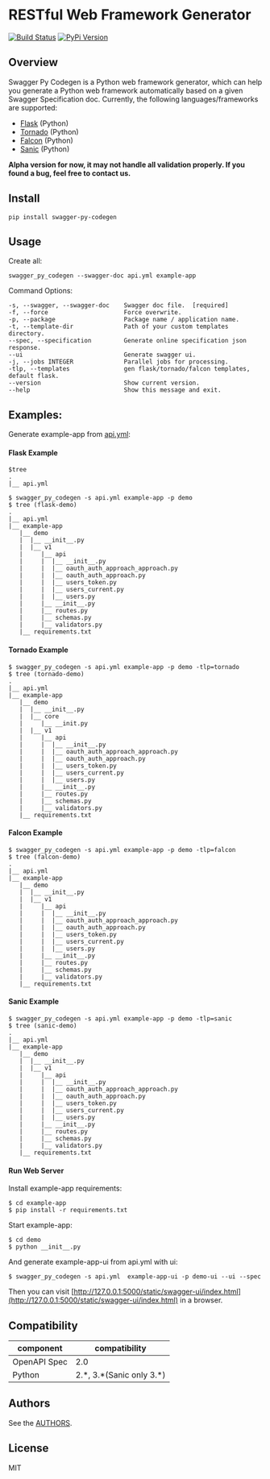 # RESTful Web Framework Generator

[![Build Status][travis-image]][travis-url] [![PyPi Version][pypi-image]][pypi-url]

## Overview


Swagger Py Codegen is a Python web framework generator, which can help you generate a Python web framework automatically based on a given Swagger Specification doc. Currently, the following languages/frameworks are supported:


* [Flask](http://flask.pocoo.org/) (Python)
* [Tornado](http://www.tornadoweb.org/en/stable/) (Python)
* [Falcon](https://falconframework.org/) (Python)
* [Sanic](https://github.com/channelcat/sanic) (Python)


**Alpha version for now, it may not handle all validation properly. If you found a bug, feel free to contact us.**


## Install

```
pip install swagger-py-codegen
```

## Usage

Create all:

```
swagger_py_codegen --swagger-doc api.yml example-app
```

Command Options:

	-s, --swagger, --swagger-doc    Swagger doc file.  [required]
	-f, --force                     Force overwrite.
	-p, --package                   Package name / application name.
	-t, --template-dir              Path of your custom templates directory.
	--spec, --specification         Generate online specification json response.
	--ui                            Generate swagger ui.
	-j, --jobs INTEGER              Parallel jobs for processing.
	-tlp, --templates               gen flask/tornado/falcon templates, default flask.
	--version                       Show current version.
	--help                          Show this message and exit.

## Examples:

Generate example-app from [api.yml](https://github.com/guokr/swagger-py-codegen/blob/master/api.yml "Title"):

#### Flask Example

    $tree
	.
	|__ api.yml

    $ swagger_py_codegen -s api.yml example-app -p demo
    $ tree (flask-demo)
	.
	|__ api.yml
	|__ example-app
	   |__ demo
	   |  |__ __init__.py
	   |  |__ v1
	   |     |__ api
	   |     |  |__ __init__.py
	   |     |  |__ oauth_auth_approach_approach.py
	   |     |  |__ oauth_auth_approach.py
	   |     |  |__ users_token.py
	   |     |  |__ users_current.py
	   |     |  |__ users.py
	   |     |__ __init__.py
	   |     |__ routes.py
	   |     |__ schemas.py
	   |     |__ validators.py
	   |__ requirements.txt

#### Tornado Example

	$ swagger_py_codegen -s api.yml example-app -p demo -tlp=tornado
    $ tree (tornado-demo)
	.
	|__ api.yml
	|__ example-app
	   |__ demo
	   |  |__ __init__.py
	   |  |__ core
	   |     |__ __init.py
	   |  |__ v1
	   |     |__ api
	   |     |  |__ __init__.py
	   |     |  |__ oauth_auth_approach_approach.py
	   |     |  |__ oauth_auth_approach.py
	   |     |  |__ users_token.py
	   |     |  |__ users_current.py
	   |     |  |__ users.py
	   |     |__ __init__.py
	   |     |__ routes.py
	   |     |__ schemas.py
	   |     |__ validators.py
	   |__ requirements.txt

#### Falcon Example

    $ swagger_py_codegen -s api.yml example-app -p demo -tlp=falcon
    $ tree (falcon-demo)
	.
	|__ api.yml
	|__ example-app
	   |__ demo
	   |  |__ __init__.py
	   |  |__ v1
	   |     |__ api
	   |     |  |__ __init__.py
	   |     |  |__ oauth_auth_approach_approach.py
	   |     |  |__ oauth_auth_approach.py
	   |     |  |__ users_token.py
	   |     |  |__ users_current.py
	   |     |  |__ users.py
	   |     |__ __init__.py
	   |     |__ routes.py
	   |     |__ schemas.py
	   |     |__ validators.py
	   |__ requirements.txt


#### Sanic Example

    $ swagger_py_codegen -s api.yml example-app -p demo -tlp=sanic
    $ tree (sanic-demo)
	.
	|__ api.yml
	|__ example-app
	   |__ demo
	   |  |__ __init__.py
	   |  |__ v1
	   |     |__ api
	   |     |  |__ __init__.py
	   |     |  |__ oauth_auth_approach_approach.py
	   |     |  |__ oauth_auth_approach.py
	   |     |  |__ users_token.py
	   |     |  |__ users_current.py
	   |     |  |__ users.py
	   |     |__ __init__.py
	   |     |__ routes.py
	   |     |__ schemas.py
	   |     |__ validators.py
	   |__ requirements.txt


#### Run Web Server

Install example-app requirements:

    $ cd example-app
    $ pip install -r requirements.txt

Start example-app:

    $ cd demo
    $ python __init__.py

And generate example-app-ui from api.yml with ui:

    $ swagger_py_codegen -s api.yml  example-app-ui -p demo-ui --ui --spec

Then you can visit [http://127.0.0.1:5000/static/swagger-ui/index.html](http://127.0.0.1:5000/static/swagger-ui/index.html) in a browser.


## Compatibility

|component|compatibility|
|-----|-----|
|OpenAPI Spec|2.0|
|Python|2.\*, 3.\*(Sanic only 3.\*)|


## Authors

See the [AUTHORS](https://github.com/guokr/swagger-py-codegen/blob/master/AUTHORS "Title").


## License

MIT

[travis-url]: https://travis-ci.org/guokr/swagger-py-codegen
[travis-image]: https://travis-ci.org/guokr/swagger-py-codegen.svg

[pypi-url]: https://pypi.python.org/pypi/swagger-py-codegen/
[pypi-image]: https://img.shields.io/pypi/v/swagger-py-codegen.svg?style=flat-square
